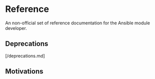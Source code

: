 Reference
=========

An non-official set of reference documentation for the Ansible module developer.

## Deprecations

[/deprecations.md]

## Motivations

[](/motivations.md)
